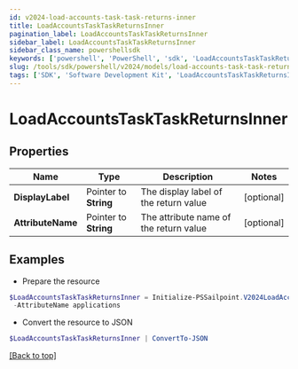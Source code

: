 ```yaml
---
id: v2024-load-accounts-task-task-returns-inner
title: LoadAccountsTaskTaskReturnsInner
pagination_label: LoadAccountsTaskTaskReturnsInner
sidebar_label: LoadAccountsTaskTaskReturnsInner
sidebar_class_name: powershellsdk
keywords: ['powershell', 'PowerShell', 'sdk', 'LoadAccountsTaskTaskReturnsInner'] 
slug: /tools/sdk/powershell/v2024/models/load-accounts-task-task-returns-inner
tags: ['SDK', 'Software Development Kit', 'LoadAccountsTaskTaskReturnsInner']
---
```



# LoadAccountsTaskTaskReturnsInner

## Properties

Name | Type | Description | Notes
------------ | ------------- | ------------- | -------------
**DisplayLabel** |  Pointer to **String** | The display label of the return value | [optional] 
**AttributeName** |  Pointer to **String** | The attribute name of the return value | [optional] 

## Examples

- Prepare the resource
```powershell
$LoadAccountsTaskTaskReturnsInner = Initialize-PSSailpoint.V2024LoadAccountsTaskTaskReturnsInner  -DisplayLabel TASK_OUT_ACCOUNT_AGGREGATION_APPLICATIONS `
 -AttributeName applications
```

- Convert the resource to JSON
```powershell
$LoadAccountsTaskTaskReturnsInner | ConvertTo-JSON
```


[[Back to top]](#) 

